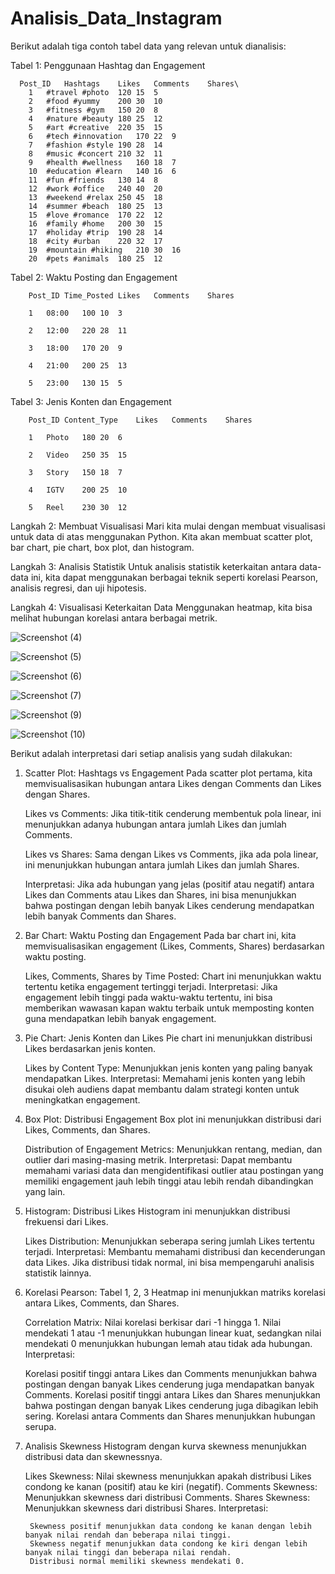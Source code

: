 # Analisis_Data_Instagram
Berikut adalah tiga contoh tabel data yang relevan untuk dianalisis:


Tabel 1: Penggunaan Hashtag dan Engagement

      Post_ID	Hashtags	Likes	Comments	Shares\ 
        1	#travel #photo	120	15	5
        2	#food #yummy	200	30	10
        3	#fitness #gym	150	20	8
        4	#nature #beauty	180	25	12
        5	#art #creative	220	35	15
        6	#tech #innovation	170	22	9
        7	#fashion #style	190	28	14
        8	#music #concert	210	32	11
        9	#health #wellness	160	18	7
        10	#education #learn	140	16	6
        11	#fun #friends	130	14	8
        12	#work #office	240	40	20
        13	#weekend #relax	250	45	18
        14	#summer #beach	180	25	13
        15	#love #romance	170	22	12
        16	#family #home	200	30	15
        17	#holiday #trip	190	28	14
        18	#city #urban	220	32	17
        19	#mountain #hiking	210	30	16
        20	#pets #animals	180	25	12

Tabel 2: Waktu Posting dan Engagement

        Post_ID	Time_Posted	Likes	Comments	Shares

        1	08:00	100	10	3

        2	12:00	220	28	11

        3	18:00	170	20	9

        4	21:00	200	25	13

        5	23:00	130	15	5


Tabel 3: Jenis Konten dan Engagement

        Post_ID	Content_Type	Likes	Comments	Shares

        1	Photo	180	20	6

        2	Video	250	35	15

        3	Story	150	18	7

        4	IGTV	200	25	10

        5	Reel	230	30	12


Langkah 2: Membuat Visualisasi
Mari kita mulai dengan membuat visualisasi untuk data di atas menggunakan Python. Kita akan membuat scatter plot, bar chart, pie chart, box plot, dan histogram.


Langkah 3: Analisis Statistik
Untuk analisis statistik keterkaitan antara data-data ini, kita dapat menggunakan berbagai teknik seperti korelasi Pearson, analisis regresi, dan uji hipotesis.


Langkah 4: Visualisasi Keterkaitan Data
Menggunakan heatmap, kita bisa melihat hubungan korelasi antara berbagai metrik.

![Screenshot (4)](https://github.com/yosuaadich/Analisis_Data_Instagram/assets/152783601/c249e1dc-c312-4196-a419-d3f5f035df35)

![Screenshot (5)](https://github.com/yosuaadich/Analisis_Data_Instagram/assets/152783601/5735137d-dc50-42ac-9334-08f0231bca52)

![Screenshot (6)](https://github.com/yosuaadich/Analisis_Data_Instagram/assets/152783601/2bf93517-6dfe-477c-8e88-96cc42ed49b7)

![Screenshot (7)](https://github.com/yosuaadich/Analisis_Data_Instagram/assets/152783601/d4e12d9a-ee1d-4ea3-99a2-9272a7454956)

![Screenshot (9)](https://github.com/yosuaadich/Analisis_Data_Instagram/assets/152783601/fcc6c50c-60ac-4179-ad42-d9dd7fc80269)

![Screenshot (10)](https://github.com/yosuaadich/Analisis_Data_Instagram/assets/152783601/a522aa9d-d2d3-46c9-8f02-06fbde787403)

Berikut adalah interpretasi dari setiap analisis yang sudah dilakukan:

1. Scatter Plot: Hashtags vs Engagement
   Pada scatter plot pertama, kita memvisualisasikan hubungan antara Likes dengan Comments dan Likes dengan Shares.

   Likes vs Comments: Jika titik-titik cenderung membentuk pola linear, ini menunjukkan adanya hubungan antara jumlah Likes dan jumlah Comments.

   Likes vs Shares: Sama dengan Likes vs Comments, jika ada pola linear, ini menunjukkan hubungan antara jumlah Likes dan jumlah Shares.

   Interpretasi: Jika ada hubungan yang jelas (positif atau negatif) antara Likes dan Comments atau Likes dan Shares, ini bisa menunjukkan bahwa postingan dengan lebih banyak Likes cenderung mendapatkan lebih banyak Comments dan Shares.

3. Bar Chart: Waktu Posting dan Engagement
    Pada bar chart ini, kita memvisualisasikan engagement (Likes, Comments, Shares) berdasarkan waktu posting.

    Likes, Comments, Shares by Time Posted: Chart ini menunjukkan waktu tertentu ketika engagement tertinggi terjadi.
    Interpretasi: Jika engagement lebih tinggi pada waktu-waktu tertentu, ini bisa memberikan wawasan kapan waktu terbaik untuk memposting konten guna mendapatkan lebih banyak engagement.

4. Pie Chart: Jenis Konten dan Likes
    Pie chart ini menunjukkan distribusi Likes berdasarkan jenis konten.

    Likes by Content Type: Menunjukkan jenis konten yang paling banyak mendapatkan Likes.
    Interpretasi: Memahami jenis konten yang lebih disukai oleh audiens dapat membantu dalam strategi konten untuk meningkatkan engagement.

5. Box Plot: Distribusi Engagement
    Box plot ini menunjukkan distribusi dari Likes, Comments, dan Shares.

    Distribution of Engagement Metrics: Menunjukkan rentang, median, dan outlier dari masing-masing metrik.
    Interpretasi: Dapat membantu memahami variasi data dan mengidentifikasi outlier atau postingan yang memiliki engagement jauh lebih tinggi atau lebih rendah dibandingkan yang lain.

6. Histogram: Distribusi Likes
    Histogram ini menunjukkan distribusi frekuensi dari Likes.

    Likes Distribution: Menunjukkan seberapa sering jumlah Likes tertentu terjadi.
    Interpretasi: Membantu memahami distribusi dan kecenderungan data Likes. Jika distribusi tidak normal, ini bisa mempengaruhi analisis statistik lainnya.

7. Korelasi Pearson: Tabel 1, 2, 3
   Heatmap ini menunjukkan matriks korelasi antara Likes, Comments, dan Shares.
    
   Correlation Matrix: Nilai korelasi berkisar dari -1 hingga 1. Nilai mendekati 1 atau -1 menunjukkan hubungan linear kuat, sedangkan nilai mendekati 0 menunjukkan hubungan lemah atau tidak ada hubungan.
    Interpretasi:

    Korelasi positif tinggi antara Likes dan Comments menunjukkan bahwa postingan dengan banyak Likes cenderung juga mendapatkan banyak Comments.
    Korelasi positif tinggi antara Likes dan Shares menunjukkan bahwa postingan dengan banyak Likes cenderung juga dibagikan lebih sering.
    Korelasi antara Comments dan Shares menunjukkan hubungan serupa.
8. Analisis Skewness
    Histogram dengan kurva skewness menunjukkan distribusi data dan skewnessnya.

    Likes Skewness: Nilai skewness menunjukkan apakah distribusi Likes condong ke kanan (positif) atau ke kiri (negatif).
    Comments Skewness: Menunjukkan skewness dari distribusi Comments.
    Shares Skewness: Menunjukkan skewness dari distribusi Shares.
        Interpretasi:

        Skewness positif menunjukkan data condong ke kanan dengan lebih banyak nilai rendah dan beberapa nilai tinggi.
        Skewness negatif menunjukkan data condong ke kiri dengan lebih banyak nilai tinggi dan beberapa nilai rendah.
        Distribusi normal memiliki skewness mendekati 0.
